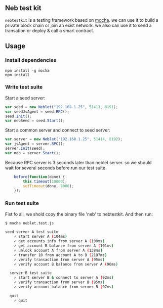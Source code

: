 ## Neb test kit

` nebtestkit ` is a testing framework based on [mocha](https://github.com/mochajs/mocha). we can use it to build a private block chain or join an exist network. we also can use it to send a transation or deploy & call a smart contract.

## Usage

### Install dependencies
```
npm install -g mocha
npm install
```
### Write test suite
Start a seed server:
```javascript
var seed = new Neblet("192.168.1.25", 51413, 8191);
var seedJsAgent = seed.RPC();
seed.Init();
var nebSeed = seed.Start();
```

Start a common server and connect to seed server:
```javascript
var server = new Neblet("192.168.1.25", 51414, 8192);
var jsAgent = server.RPC();
server.Init(seed);
var neb = server.Start();
```
Because RPC server is 3 seconds later than neblet server. so we should wait for several seconds before run our test suite.
```javascript
    before(function(done) {
        this.timeout(10000);
        setTimeout(done, 8000);
    });
```


### Run test suite
Fist fo all, we shold copy the binary file 'neb' to nebtestkit. And then run:
```sh
$ mocha neblet.test.js

seed server A test suite
    ✓ start server A (104ms)
    ✓ get accounts info from server A (100ms)
    ✓ get account B balance from server A (101ms)
    ✓ unlock account A from server A (138ms)
    ✓ transfer 10 from account A to B (2187ms)
    ✓ verify transaction from server A (95ms)
    ✓ verify account B balance from server A (96ms)

  server B test suite
    ✓ start server B & connect to server A (92ms)
    ✓ verify transaction from server B (95ms)
    ✓ verify account balance from server B (97ms)

  quit
    ✓ quit

```
